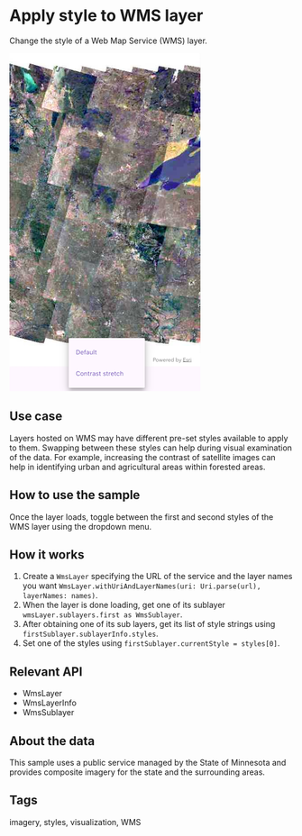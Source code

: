 # Apply style to WMS layer

Change the style of a Web Map Service (WMS) layer.

![Image of apply style to WMS layer](apply_style_to_wms_layer.png)

## Use case

Layers hosted on WMS may have different pre-set styles available to apply to them. Swapping between these styles can help during visual examination of the data. For example, increasing the contrast of satellite images can help in identifying urban and agricultural areas within forested areas.

## How to use the sample

Once the layer loads, toggle between the first and second styles of the WMS layer using the dropdown menu.

## How it works

1. Create a `WmsLayer` specifying the URL of the service and the layer names you want `WmsLayer.withUriAndLayerNames(uri: Uri.parse(url), layerNames: names)`.
2. When the layer is done loading, get one of its sublayer `wmsLayer.sublayers.first as WmsSublayer`.
3. After obtaining one of its sub layers, get its list of style strings using `firstSublayer.sublayerInfo.styles`.
4. Set one of the styles using `firstSublayer.currentStyle = styles[0]`.

## Relevant API

* WmsLayer
* WmsLayerInfo
* WmsSublayer

## About the data

This sample uses a public service managed by the State of Minnesota and provides composite imagery for the state and the surrounding areas.

## Tags

imagery, styles, visualization, WMS
